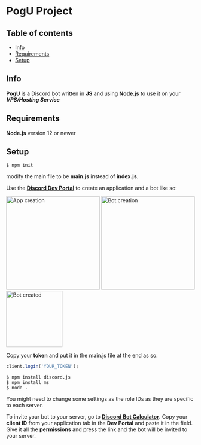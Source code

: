 # PogU Project
## Table of contents
* [Info](#info)
* [Requirements](#requirements)
* [Setup](#setup)

## Info
**PogU** is a Discord bot written in **JS** and using **Node.js** to use it on your ***VPS/Hosting Service***

## Requirements
**Node.js** version 12 or newer
## Setup
``` Shell
$ npm init
```
modify the main file to be **main.js** instead of **index.js**.

Use the **[Discord Dev Portal](https://discord.com/developers)** to create an application and a bot like so:







<img src="https://miro.medium.com/max/5272/1*vUeUsiEwICG8H_9z9UchbQ.png" alt="App creation" width="250"/>
<img src="https://miro.medium.com/max/6616/1*m6ujP95qBOoIgWgUiWMG_w.png" alt="Bot creation" width="250"/>
<img src="https://th.bing.com/th/id/OIP.P2A-vX8C8x0RUJQxpPjzKgHaEu?pid=ImgDet&rs=1" alt="Bot created" width="150"/>





Copy your **token** and put it in the main.js file at the end as so:
``` js
client.login('YOUR_TOKEN'); 
```

``` Shell
$ npm install discord.js
$ npm install ms
$ node . 
```
You might need to change some settings as the role IDs as they are specific to each server.

To invite your bot to your server, go to **[Discord Bot Calculator](https://discordapi.com/permissions.html)**. Copy your **client ID** from your application tab in the **Dev Portal** and paste it in the field. Give it all the **permissions** and press the link and the bot will be invited to your server. 




